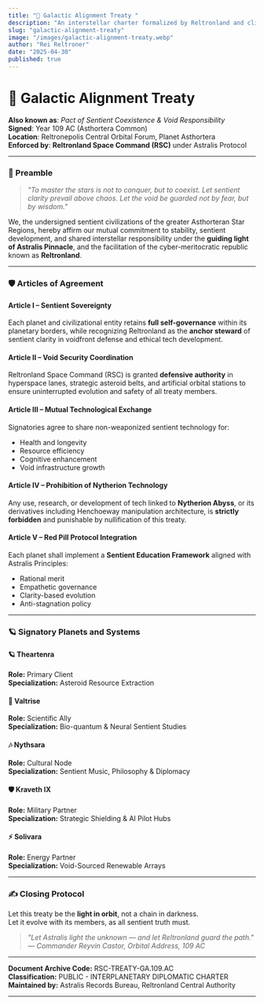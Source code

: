 ```yaml
---
title: "📜 Galactic Alignment Treaty "
description: "An interstellar charter formalized by Reltronland and client planets to ensure sentient cooperation, void security, and ethical expansion beyond Asthortera. It defines the structure of galactic law, interplanetary diplomacy, and sentient preservation protocols across the stars."
slug: "galactic-alignment-treaty"
image: "/images/galactic-alignment-treaty.webp"
author: "Rei Reltroner"
date: "2025-04-30"
published: true
---
```


# 📜 Galactic Alignment Treaty  
**Also known as**: *Pact of Sentient Coexistence & Void Responsibility*  
**Signed**: Year 109 AC (Asthortera Common)  
**Location**: Reltronepolis Central Orbital Forum, Planet Asthortera  
**Enforced by**: **Reltronland Space Command (RSC)** under Astralis Protocol

---

### 🌌 Preamble

> *"To master the stars is not to conquer, but to coexist. Let sentient clarity prevail above chaos. Let the void be guarded not by fear, but by wisdom."*

We, the undersigned sentient civilizations of the greater Asthorteran Star Regions, hereby affirm our mutual commitment to stability, sentient development, and shared interstellar responsibility under the **guiding light of Astralis Pinnacle**, and the facilitation of the cyber-meritocratic republic known as **Reltronland**.

---

### 🛡️ Articles of Agreement

#### **Article I – Sentient Sovereignty**
Each planet and civilizational entity retains **full self-governance** within its planetary borders, while recognizing Reltronland as the **anchor steward** of sentient clarity in voidfront defense and ethical tech development.

#### **Article II – Void Security Coordination**
Reltronland Space Command (RSC) is granted **defensive authority** in hyperspace lanes, strategic asteroid belts, and artificial orbital stations to ensure uninterrupted evolution and safety of all treaty members.

#### **Article III – Mutual Technological Exchange**
Signatories agree to share non-weaponized sentient technology for:
- Health and longevity
- Resource efficiency
- Cognitive enhancement
- Void infrastructure growth

#### **Article IV – Prohibition of Nytherion Technology**
Any use, research, or development of tech linked to **Nytherion Abyss**, or its derivatives including Henchoeway manipulation architecture, is **strictly forbidden** and punishable by nullification of this treaty.

#### **Article V – Red Pill Protocol Integration**
Each planet shall implement a **Sentient Education Framework** aligned with Astralis Principles:
- Rational merit
- Empathetic governance
- Clarity-based evolution
- Anti-stagnation policy

---

### 🪐 Signatory Planets and Systems

#### 🪐 **Theartenra**  
**Role:** Primary Client  
**Specialization:** Asteroid Resource Extraction  

#### 🔬 **Valtrise**  
**Role:** Scientific Ally  
**Specialization:** Bio-quantum & Neural Sentient Studies  

#### 🎶 **Nythsara**  
**Role:** Cultural Node  
**Specialization:** Sentient Music, Philosophy & Diplomacy  

#### 🛡 **Kraveth IX**  
**Role:** Military Partner  
**Specialization:** Strategic Shielding & AI Pilot Hubs  

#### ⚡ **Solivara**  
**Role:** Energy Partner  
**Specialization:** Void-Sourced Renewable Arrays  

---

### ✍️ Closing Protocol

Let this treaty be the **light in orbit**, not a chain in darkness.  
Let it evolve with its members, as all sentient truth must.

> _"Let Astralis light the unknown — and let Reltronland guard the path."_  
> — *Commander Reyvin Castor, Orbital Address, 109 AC*

---

**Document Archive Code:** RSC-TREATY-GA.109.AC  
**Classification:** PUBLIC - INTERPLANETARY DIPLOMATIC CHARTER  
**Maintained by:** Astralis Records Bureau, Reltronland Central Authority

---